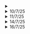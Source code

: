 <details>
	<summary></summary>
</details>

<details>
	<summary>10/7/25</summary>

# Python
- Finished with data types, need to get a hold of it still
- Starting with conditionals

# College Stuff
- Huh, sick and tired
- DCN Project: Somewhat ok

# Necessary
- Making a list of stuff that I should do right now
</details>


<details>
<summary>11/7/25</summary>

# Python
- Conditionals
- Loops 

# Advanced Learning algorithms
- Neural networks, complex NN, activation, forward propagation

</details>

<details>
<summary>14/7/25</summary>

# Python
- Functions
- Scopes, name resolution: nonlocal, global
- Comprehensions
- Importing funcitons/utilities
- Document functions using """ """

# AI Agents - HuggingFace
- Types of transformers
- Token Prediction
- Beam Search visualizer
- System Messages
- Chat Templates
- Agentic Workflow: thought, act and observe
- Deployed my own agent
- Now, I should add my own tools to it
</details>

<details>
<summary>16/7/25</summary>
# Python
- Generators and Decorators

# Advanced Learning Algorithm - Coursera
- Model Selection
- Bias and Variance
- Human Level of Performance
- Learning Curves
- Iterative loop of ML Development
- Error analysis
- Transfer Learning
- Full cycle of ML project
- Deployment
</details>
